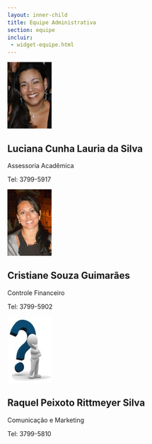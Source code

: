 ```yaml
--- 
layout: inner-child
title: Equipe Administrativa
section: equipe
incluir:
 - widget-equipe.html
---
```

<div>
  <div class="person">
    <img src="/images/luciana.silva.jpg" class="equipe-apoio">
    <div class="person_info">		
      <h2>Luciana Cunha Lauria da Silva</h2>
      <p><script type='text/javascript'>var a = new Array('a@fgv.','a.silv','lucian','br');document.write("<a href='mailto:"+a[2]+a[1]+a[0]+a[3]+"'>"+a[2]+a[1]+a[0]+a[3]+"</a>");</script></p>
      <p>Assessoria Acadêmica</p>
      <p>Tel: 3799-5917</p>
    </div>
  </div>
  <div class="person">
    <img src="/images/cristiane.guimaraes.jpg" class="equipe-apoio">
    <div class="person_info">
      <h2>Cristiane Souza Guimarães</h2>
      <p><script type='text/javascript'>var a = new Array('guimaraes@','cristiane.','fgv.br');document.write("<a href='mailto:"+a[1]+a[0]+a[2]+"'>"+a[1]+a[0]+a[2]+"</a>");</script></p>
      <p>Controle Financeiro</p>
      <p>Tel: 3799-5902</p>
    </div>
  </div>
  
  <div class="person">
    <img src="/images/interrogation-1.jpg" class="equipe-apoio"> 
    <div class="person_info">
      <h2>Raquel Peixoto Rittmeyer Silva</h2>
      <p><script type='text/javascript'>var a = new Array('r','meyer@fgv.b','raquel.ritt');document.write("<a href='mailto:"+a[2]+a[1]+a[0]+"'>"+a[2]+a[1]+a[0]+"</a>");</script></p>
      <p>Comunicação e Marketing</p>
      <p>Tel: 3799-5810</p>
    </div>
  </div>
  
</div>

